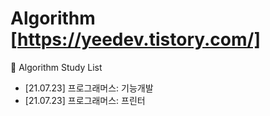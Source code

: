 

# Algorithm [https://yeedev.tistory.com/]
 📕 Algorithm Study List
   + [21.07.23] 프로그래머스: 기능개발
   + [21.07.23] 프로그래머스: 프린터
